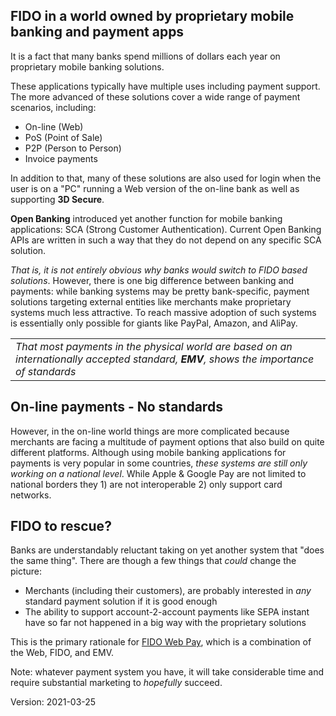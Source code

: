 ## FIDO in a world owned by proprietary mobile banking and payment apps
It is a fact that many banks spend millions of dollars each year on proprietary
mobile banking solutions.

These applications typically have multiple uses including payment support.
The more advanced of these solutions cover a wide range of payment scenarios,
including:
- On-line (Web)
- PoS (Point of Sale)
- P2P (Person to Person)
- Invoice payments

In addition to that, many of these solutions are also used for login
when the user is on a "PC" running a Web version of the on-line bank
as well as supporting **3D Secure**.  

**Open Banking** introduced yet another function for mobile banking applications:
SCA (Strong Customer Authentication).
Current Open Banking APIs are written in such a way that they do not depend
on any specific SCA solution.

_That is, it is not entirely obvious why banks would switch to FIDO
based solutions_. However, there is one big difference between
banking and payments: while banking systems may be pretty bank-specific,
payment solutions targeting external entities like merchants make
proprietary systems much less attractive.  To reach massive adoption
of such systems is essentially only possible for giants like PayPal, Amazon, and AliPay.

<table><tr><td><i>That most payments in the physical world
  are based on an internationally accepted standard, <b>EMV</b>, shows the
  importance of standards</i></td></tr></table>

## On-line payments - No standards
However, in the on-line world things are more complicated because
merchants are facing a multitude of payment options that also build
on quite different platforms.  Although using mobile banking applications
for payments is very popular in some countries, _these systems are still only working on
a national level_.  While Apple & Google Pay are not limited to national
borders they 1) are not interoperable 2) only support card networks.
## FIDO to rescue?
Banks are understandably reluctant taking on yet another system that "does the same thing".
There are though a few things that _could_ change the picture:
- Merchants (including their customers), are probably interested in _any_
standard payment solution if it is good enough
- The ability to support account-2-account payments like SEPA instant have so far
not happened in a big way with the proprietary solutions

This is the primary rationale for [FIDO Web Pay](https://fido-web-pay.github.io/),
which is a combination of the Web, FIDO, and EMV.

Note: whatever payment system you have, it will take considerable time and require 
substantial marketing to _hopefully_ succeed.

Version: 2021-03-25
